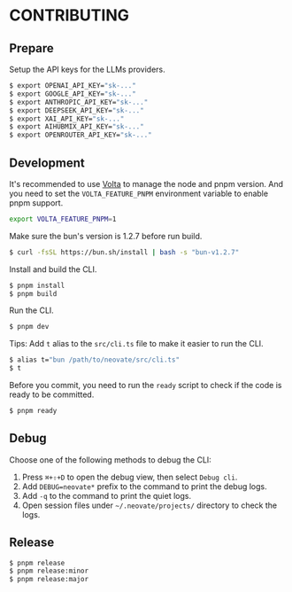 # CONTRIBUTING

## Prepare

Setup the API keys for the LLMs providers.

```bash
$ export OPENAI_API_KEY="sk-..."
$ export GOOGLE_API_KEY="sk-..."
$ export ANTHROPIC_API_KEY="sk-..."
$ export DEEPSEEK_API_KEY="sk-..."
$ export XAI_API_KEY="sk-..."
$ export AIHUBMIX_API_KEY="sk-..."
$ export OPENROUTER_API_KEY="sk-..."
```

## Development

It's recommended to use [Volta](https://volta.sh/) to manage the node and pnpm version. And you need to set the `VOLTA_FEATURE_PNPM` environment variable to enable pnpm support.

```bash
export VOLTA_FEATURE_PNPM=1
```

Make sure the bun's version is 1.2.7 before run build.

```bash
$ curl -fsSL https://bun.sh/install | bash -s "bun-v1.2.7"
```

Install and build the CLI.

```bash
$ pnpm install
$ pnpm build
```

Run the CLI.

```bash
$ pnpm dev
```

Tips: Add `t` alias to the `src/cli.ts` file to make it easier to run the CLI.

```bash
$ alias t="bun /path/to/neovate/src/cli.ts"
$ t
```

Before you commit, you need to run the `ready` script to check if the code is ready to be committed.

```bash
$ pnpm ready
```

## Debug

Choose one of the following methods to debug the CLI:

1. Press `⌘+⇧+D` to open the debug view, then select `Debug cli`.
2. Add `DEBUG=neovate*` prefix to the command to print the debug logs.
3. Add `-q` to the command to print the quiet logs.
4. Open session files under `~/.neovate/projects/` directory to check the logs.

## Release

```bash
$ pnpm release
$ pnpm release:minor
$ pnpm release:major
```
